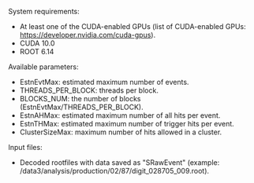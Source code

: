 System requirements:
- At least one of the CUDA-enabled GPUs (list of CUDA-enabled GPUs: https://developer.nvidia.com/cuda-gpus).
- CUDA 10.0
- ROOT 6.14

Available parameters:
- EstnEvtMax: estimated maximum number of events.
- THREADS_PER_BLOCK: threads per block.
- BLOCKS_NUM: the number of blocks (EstnEvtMax/THREADS_PER_BLOCK).
- EstnAHMax: estimated maximum number of all hits per event.
- EstnTHMax: estimated maximum number of trigger hits per event.
- ClusterSizeMax: maximum number of hits allowed in a cluster.

Input files:
- Decoded rootfiles with data saved as "SRawEvent" (example: /data3/analysis/production/02/87/digit_028705_009.root).

